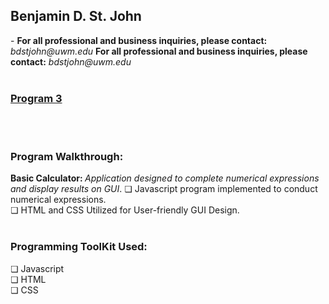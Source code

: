 <h2>Benjamin D. St. John</h2> - <b>For all professional and business inquiries, please contact:</b><i> bdstjohn@uwm.edu</i>
<p1><b>For all professional and business inquiries, please contact:</b><i> bdstjohn@uwm.edu</i></p1>
<br>
<br>
<h3><a href="https://github.com/sanctusjack/Project-3-Calculator">Program 3</a></h3>
<br>
<br>
<h3>Program Walkthrough:</h3>
<b>Basic Calculator: </b>
<i>Application designed to complete numerical expressions and display results on GUI</i>.
    ❏ Javascript program implemented to conduct numerical expressions.<br>
    ❏ HTML and CSS Utilized for User-friendly GUI Design.
<br>
<br>
<h3>Programming ToolKit Used:</h3>
    ❏ Javascript<br>
    ❏ HTML <br>
    ❏ CSS <br>
<br>
<br>


